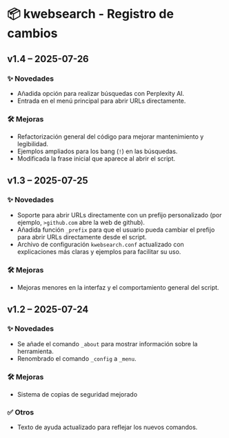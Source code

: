 # 📦 kwebsearch - Registro de cambios

## v1.4 – 2025-07-26

### ✨ Novedades
- Añadida opción para realizar búsquedas con Perplexity AI.
- Entrada en el menú principal para abrir URLs directamente.

### 🛠️ Mejoras
- Refactorización general del código para mejorar mantenimiento y legibilidad.
- Ejemplos ampliados para los bang (`!`) en las búsquedas.
- Modificada la frase inicial que aparece al abrir el script.

## v1.3 – 2025-07-25

### ✨ Novedades
- Soporte para abrir URLs directamente con un prefijo personalizado (por ejemplo, `>github.com` abre la web de github).
- Añadida función `_prefix` para que el usuario pueda cambiar el prefijo para abrir URLs directamente desde el script.
- Archivo de configuración `kwebsearch.conf` actualizado con explicaciones más claras y ejemplos para facilitar su uso.

### 🛠️ Mejoras
- Mejoras menores en la interfaz y el comportamiento general del script.

## v1.2 – 2025-07-24

### ✨ Novedades
- Se añade el comando `_about` para mostrar información sobre la herramienta.
- Renombrado el comando `_config` a `_menu`.

### 🛠️ Mejoras
- Sistema de copias de seguridad mejorado

### ✅ Otros
- Texto de ayuda actualizado para reflejar los nuevos comandos.
